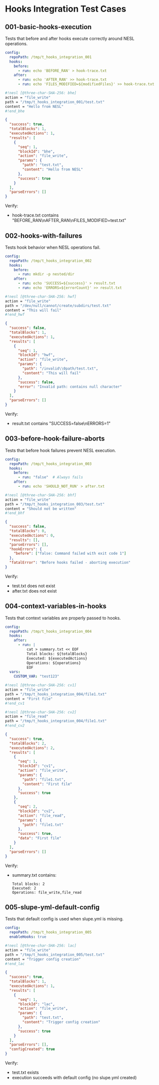 # Hooks Integration Test Cases

## 001-basic-hooks-execution

Tests that before and after hooks execute correctly around NESL operations.

```yaml
config:
  repoPath: /tmp/t_hooks_integration_001
  hooks:
    before:
      - run: echo 'BEFORE_RAN' > hook-trace.txt
    after:
      - run: echo 'AFTER_RAN' >> hook-trace.txt
      - run: echo 'FILES_MODIFIED=${modifiedFiles}' >> hook-trace.txt
```

```sh nesl
#!nesl [@three-char-SHA-256: bhe]
action = "file_write"
path = "/tmp/t_hooks_integration_001/test.txt"
content = "Hello from NESL"
#!end_bhe
```

```json
{
  "success": true,
  "totalBlocks": 1,
  "executedActions": 1,
  "results": [
    {
      "seq": 1,
      "blockId": "bhe",
      "action": "file_write",
      "params": {
        "path": "test.txt",
        "content": "Hello from NESL"
      },
      "success": true
    }
  ],
  "parseErrors": []
}
```

Verify:
- hook-trace.txt contains "BEFORE_RAN\nAFTER_RAN\nFILES_MODIFIED=test.txt"

## 002-hooks-with-failures

Tests hook behavior when NESL operations fail.

```yaml
config:
  repoPath: /tmp/t_hooks_integration_002
  hooks:
    before:
      - run: mkdir -p nested/dir
    after:
      - run: echo 'SUCCESS=${success}' > result.txt
      - run: echo 'ERRORS=${errorCount}' >> result.txt
```

```sh nesl
#!nesl [@three-char-SHA-256: hwf]
action = "file_write"
path = "/dev/null/cannot/create/subdirs/test.txt"
content = "This will fail"
#!end_hwf
```

```json
{
  "success": false,
  "totalBlocks": 1,
  "executedActions": 1,
  "results": [
    {
      "seq": 1,
      "blockId": "hwf",
      "action": "file_write",
      "params": {
        "path": "/invalid\\0path/test.txt",
        "content": "This will fail"
      },
      "success": false,
      "error": "Invalid path: contains null character"
    }
  ],
  "parseErrors": []
}
```

Verify:
- result.txt contains "SUCCESS=false\nERRORS=1"

## 003-before-hook-failure-aborts

Tests that before hook failures prevent NESL execution.

```yaml
config:
  repoPath: /tmp/t_hooks_integration_003
  hooks:
    before:
      - run: "false"  # Always fails
    after:
      - run: echo 'SHOULD_NOT_RUN' > after.txt
```

```sh nesl
#!nesl [@three-char-SHA-256: bhf]
action = "file_write"
path = "/tmp/t_hooks_integration_003/test.txt"
content = "Should not be written"
#!end_bhf
```

```json
{
  "success": false,
  "totalBlocks": 0,
  "executedActions": 0,
  "results": [],
  "parseErrors": [],
  "hookErrors": {
    "before": ["false: Command failed with exit code 1"]
  },
  "fatalError": "Before hooks failed - aborting execution"
}
```

Verify:
- test.txt does not exist
- after.txt does not exist

## 004-context-variables-in-hooks

Tests that context variables are properly passed to hooks.

```yaml
config:
  repoPath: /tmp/t_hooks_integration_004
  hooks:
    after:
      - run: |
          cat > summary.txt << EOF
          Total blocks: ${totalBlocks}
          Executed: ${executedActions}
          Operations: ${operations}
          EOF
  vars:
    CUSTOM_VAR: "test123"
```

```sh nesl
#!nesl [@three-char-SHA-256: cv1]
action = "file_write"
path = "/tmp/t_hooks_integration_004/file1.txt"
content = "First file"
#!end_cv1

#!nesl [@three-char-SHA-256: cv2]
action = "file_read"
path = "/tmp/t_hooks_integration_004/file1.txt"
#!end_cv2
```

```json
{
  "success": true,
  "totalBlocks": 2,
  "executedActions": 2,
  "results": [
    {
      "seq": 1,
      "blockId": "cv1",
      "action": "file_write",
      "params": {
        "path": "file1.txt",
        "content": "First file"
      },
      "success": true
    },
    {
      "seq": 2,
      "blockId": "cv2",
      "action": "file_read",
      "params": {
        "path": "file1.txt"
      },
      "success": true,
      "data": "First file"
    }
  ],
  "parseErrors": []
}
```

Verify:
- summary.txt contains:
  ```
  Total blocks: 2
  Executed: 2
  Operations: file_write,file_read
  ```

## 005-slupe-yml-default-config

Tests that default config is used when slupe.yml is missing.

```yaml
config:
  repoPath: /tmp/t_hooks_integration_005
  enableHooks: true
```

```sh nesl
#!nesl [@three-char-SHA-256: lac]
action = "file_write"
path = "/tmp/t_hooks_integration_005/test.txt"
content = "Trigger config creation"
#!end_lac
```

```json
{
  "success": true,
  "totalBlocks": 1,
  "executedActions": 1,
  "results": [
    {
      "seq": 1,
      "blockId": "lac",
      "action": "file_write",
      "params": {
        "path": "test.txt",
        "content": "Trigger config creation"
      },
      "success": true
    }
  ],
  "parseErrors": [],
  "configCreated": true
}
```

Verify:
- test.txt exists
- execution succeeds with default config (no slupe.yml created)